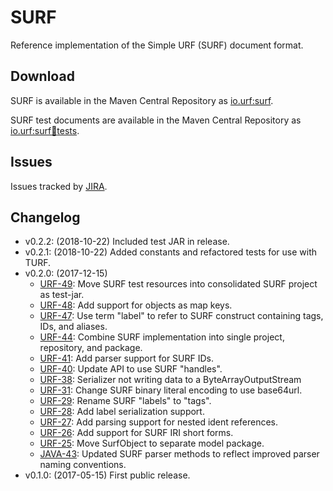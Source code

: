 # SURF

Reference implementation of the Simple URF (SURF) document format.

## Download

SURF is available in the Maven Central Repository as [io.urf:surf](https://search.maven.org/search?q=g:io.urf%20AND%20a:surf).

SURF test documents are available in the Maven Central Repository as [io.urf:surf:jar:tests](https://search.maven.org/search?q=g:io.urf%20AND%20a:surf%20AND%20l:tests).

## Issues

Issues tracked by [JIRA](https://globalmentor.atlassian.net/projects/URF).

## Changelog

- v0.2.2: (2018-10-22) Included test JAR in release.
- v0.2.1: (2018-10-22) Added constants and refactored tests for use with TURF.
- v0.2.0: (2017-12-15)
	* [URF-49](https://globalmentor.atlassian.net/browse/JAVA-49): Move SURF test resources into consolidated SURF project as test-jar.
	* [URF-48](https://globalmentor.atlassian.net/browse/JAVA-48): Add support for objects as map keys.
	* [URF-47](https://globalmentor.atlassian.net/browse/JAVA-47): Use term "label" to refer to SURF construct containing tags, IDs, and aliases.
	* [URF-44](https://globalmentor.atlassian.net/browse/JAVA-44): Combine SURF implementation into single project, repository, and package.
	* [URF-41](https://globalmentor.atlassian.net/browse/JAVA-41): Add parser support for SURF IDs.
	* [URF-40](https://globalmentor.atlassian.net/browse/JAVA-40): Update API to use SURF "handles".
	* [URF-38](https://globalmentor.atlassian.net/browse/JAVA-38): Serializer not writing data to a ByteArrayOutputStream
	* [URF-31](https://globalmentor.atlassian.net/browse/JAVA-31): Change SURF binary literal encoding to use base64url.
	* [URF-29](https://globalmentor.atlassian.net/browse/JAVA-29): Rename SURF "labels" to "tags".
	* [URF-28](https://globalmentor.atlassian.net/browse/JAVA-28): Add label serialization support.
	* [URF-27](https://globalmentor.atlassian.net/browse/JAVA-27): Add parsing support for nested ident references.
	* [URF-26](https://globalmentor.atlassian.net/browse/JAVA-26): Add support for SURF IRI short forms.
	* [URF-25](https://globalmentor.atlassian.net/browse/JAVA-25): Move SurfObject to separate model package.
	* [JAVA-43](https://globalmentor.atlassian.net/browse/JAVA-43): Updated SURF parser methods to reflect improved parser naming conventions.
- v0.1.0: (2017-05-15) First public release.
